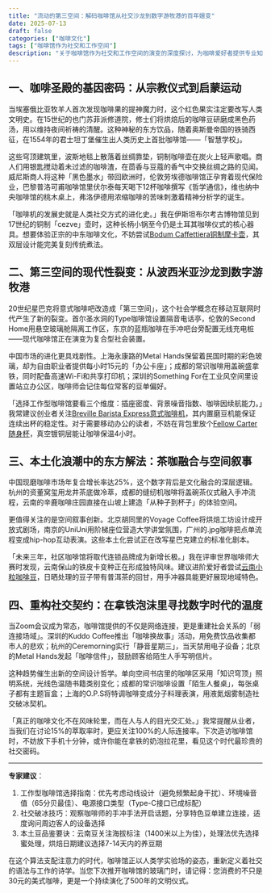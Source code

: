 ```yaml
---
title: "流动的第三空间：解码咖啡馆从社交沙龙到数字游牧港的百年嬗变"
date: 2025-07-13
draft: false
categories: ["咖啡文化"]
tags: ["咖啡馆作为社交和工作空间"]
description: "关于咖啡馆作为社交和工作空间的演变的深度探讨，为咖啡爱好者提供专业知识和实用指南。"
---
```


## 一、咖啡圣殿的基因密码：从宗教仪式到启蒙运动
当埃塞俄比亚牧羊人首次发现咖啡果的提神魔力时，这个红色果实注定要改写人类文明史。在15世纪的也门苏菲派修道院，修士们将烘焙后的咖啡豆研磨成黑色药汤，用以维持夜间祈祷的清醒。这种神秘的东方饮品，随着奥斯曼帝国的铁骑西征，在1554年的君士坦丁堡催生出人类历史上首批咖啡馆——「智慧学校」。

这些穹顶建筑里，波斯地毯上散落着丝绸靠垫，铜制咖啡壶在炭火上轻声歌唱。商人们用银匙搅动着未过滤的咖啡渣，在茴香与豆蔻的香气中交换丝绸之路的见闻。威尼斯商人将这种「黑色墨水」带回欧洲时，伦敦劳埃德咖啡馆正孕育着现代保险业，巴黎普洛可甫咖啡馆里伏尔泰每天喝下12杯咖啡撰写《哲学通信》，维也纳中央咖啡馆的桃木桌上，弗洛伊德用浓缩咖啡的苦味刺激着精神分析学的诞生。

「咖啡机的发展史就是人类社交方式的进化史。」我在伊斯坦布尔考古博物馆见到17世纪的铜制「cezve」壶时，这种长柄小锅至今仍是土耳其咖啡仪式的核心器具。想要体验正宗的中东咖啡文化，不妨尝试[Bodum Caffettiera铜制摩卡壶](https://www.amazon.com/s?k=Bodum%20Caffettiera%E9%93%9C%E5%88%B6%E6%91%A9%E5%8D%A1%E5%A3%B6&tag=coffeeprism-20)，其双层设计能完美复刻传统煮法。

## 二、第三空间的现代性裂变：从波西米亚沙龙到数字游牧港
20世纪星巴克将意式咖啡吧改造成「第三空间」，这个社会学概念在移动互联网时代产生了新的裂变。首尔圣水洞的Type咖啡馆设置隔音电话亭，伦敦的Second Home用悬空玻璃舱隔离工作区，东京的蓝瓶咖啡在手冲吧台旁配置无线充电桩——现代咖啡馆正在演变为复合型社会装置。

中国市场的进化更具戏剧性。上海永康路的Metal Hands保留着民国时期的彩色玻璃，却为自由职业者提供每小时15元的「办公卡座」；成都的常识咖啡用盖碗盛拿铁，同时配备高速Wi-Fi和共享打印机；深圳的Something For在工业风空间里设置站立办公区，咖啡师会记住每位常客的豆单偏好。

「选择工作型咖啡馆要看三个维度：插座密度、背景噪音指数、咖啡因续航能力。」我常建议创业者关注[Breville Barista Express意式咖啡机](https://www.amazon.com/s?k=Breville%20Barista%20Express%E6%84%8F%E5%BC%8F%E5%92%96%E5%95%A1%E6%9C%BA&tag=coffeeprism-20)，其内置磨豆机能保证连续出杯的稳定性。对于需要移动办公的读者，不妨在背包里放个[Fellow Carter随身杯](https://www.amazon.com/s?k=Fellow%20Carter%E9%9A%8F%E8%BA%AB%E6%9D%AF&tag=coffeeprism-20)，真空镀铜层能让咖啡保温4小时。

## 三、本土化浪潮中的东方解法：茶咖融合与空间叙事
中国现磨咖啡市场年复合增长率达25%，这个数字背后是文化融合的深层逻辑。杭州的资董窝玺用龙井茶底做冷萃，成都的缝纫机咖啡将盖碗茶仪式融入手冲流程，云南的辛鹿咖啡庄园直接在山坡上建造「从种子到杯子」的体验空间。

更值得关注的是空间叙事创新。北京胡同里的Voyage Coffee将烘焙工坊设计成开放式剧场，南京的UniUni用阶梯座位营造大学讲堂氛围，广州的.jpg咖啡把点单流程变成hip-hop互动表演。这些本土化尝试正在改写星巴克建立的标准化剧本。

「未来三年，社区咖啡馆将取代连锁品牌成为新增长极。」我在评审世界咖啡师大赛时发现，云南保山的铁皮卡变种正在形成独特风味。建议进阶爱好者尝试[云南小粒咖啡豆](https://www.amazon.com/s?k=%E4%BA%91%E5%8D%97%E5%B0%8F%E7%B2%92%E5%92%96%E5%95%A1%E8%B1%86&tag=coffeeprism-20)，日晒处理的豆子带有普洱茶的回甘，用手冲器具能更好展现地域特色。

## 四、重构社交契约：在拿铁泡沫里寻找数字时代的温度
当Zoom会议成为常态，咖啡馆提供的不仅是网络连接，更是重建社会关系的「弱连接场域」。深圳的Kuddo Coffee推出「咖啡换故事」活动，用免费饮品收集都市人的悲欢；杭州的Ceremorning实行「静音星期三」，当天禁用电子设备；北京的Metal Hands发起「咖啡信件」，鼓励顾客给陌生人手写明信片。

这种趋势催生出新的空间设计哲学。单向空间书店里的咖啡区采用「知识穹顶」照明系统，光线色温随书籍类别变化；成都的常识咖啡设置「陌生人餐桌」，每张桌子都有主题盲盒；上海的O.P.S将特调咖啡变成分子料理表演，用液氮烟雾制造社交破冰契机。

「真正的咖啡文化不在风味轮里，而在人与人的目光交汇处。」我常提醒从业者，当我们在讨论15%的萃取率时，更应关注100%的人际连接率。下次造访咖啡馆时，不妨放下手机十分钟，或许你能在拿铁的奶泡拉花里，看见这个时代最珍贵的社交密码。

---

**专家建议**：
1. 工作型咖啡馆选择指南：优先考虑动线设计（避免频繁起身干扰）、环境噪音值（65分贝最佳）、电源接口类型（Type-C接口已成标配）
2. 社交破冰技巧：观察咖啡师的手冲手法开启话题，分享特色豆单建立连接，适度询问周边客人的设备选择
3. 本土豆品鉴要诀：云南豆关注海拔标注（1400米以上为佳），处理法优先选择蜜处理，烘焙日期建议选择7-14天内的养豆期

在这个算法支配注意力的时代，咖啡馆正以人类学实验场的姿态，重新定义着社交的语法与工作的诗学。当您下次推开咖啡馆的玻璃门时，请记得：您消费的不只是30元的美式咖啡，更是一个持续演化了500年的文明仪式。